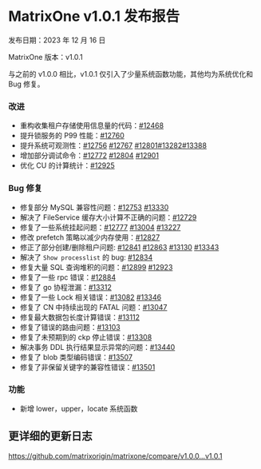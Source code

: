 # **MatrixOne v1.0.1 发布报告**

发布日期：2023 年 12 月 16 日

MatrixOne 版本：v1.0.1

与之前的 v1.0.0 相比，v1.0.1 仅引入了少量系统函数功能，其他均为系统优化和 Bug 修复。

### 改进

- 重构收集租户存储使用信息量的代码：[#12468](https://github.com/matrixorigin/matrixone/pull/12468)
- 提升锁服务的 P99 性能：[#12760](https://github.com/matrixorigin/matrixone/pull/12760)
- 提升系统可观测性：[#12756](https://github.com/matrixorigin/matrixone/pull/12756) [#12767](https://github.com/matrixorigin/matrixone/pull/12767) [#12801](https://github.com/matrixorigin/matrixone/pull/12756)[#13282](https://github.com/matrixorigin/matrixone/pull/12756)[#13388](https://github.com/matrixorigin/matrixone/pull/12756)
- 增加部分调试命令：[#12772](https://github.com/matrixorigin/matrixone/pull/12772) [#12804](https://github.com/matrixorigin/matrixone/pull/12804) [#12901](https://github.com/matrixorigin/matrixone/pull/12901)  
- 优化 CU 的计算统计：[#12925](https://github.com/matrixorigin/matrixone/pull/12925)

### Bug 修复

- 修复部分 MySQL 兼容性问题：[#12753](https://github.com/matrixorigin/matrixone/pull/12753) [#13330](https://github.com/matrixorigin/matrixone/pull/13330)
- 解决了 FileService 缓存大小计算不正确的问题：[#12729](https://github.com/matrixorigin/matrixone/pull/12729)
- 修复了一些系统挂起问题：[#12777](https://github.com/matrixorigin/matrixone/pull/12777) [#13004](https://github.com/matrixorigin/matrixone/pull/13004) [#13227](https://github.com/matrixorigin/matrixone/pull/13227)
- 修改 prefetch 策略以减少内存使用：[#12827](https://github.com/matrixorigin/matrixone/pull/12827)
- 修正了部分创建/删除租户问题: [#12841](https://github.com/matrixorigin/matrixone/pull/12841) [#12863](https://github.com/matrixorigin/matrixone/pull/12863) [#13130](https://github.com/matrixorigin/matrixone/pull/13130) [#13343](https://github.com/matrixorigin/matrixone/pull/13343)
- 解决了 `Show processlist` 的 bug: [#12834](https://github.com/matrixorigin/matrixone/pull/12834)
- 修复大量 SQL 查询堆积的问题：[#12899](https://github.com/matrixorigin/matrixone/pull/12899) [#12923](https://github.com/matrixorigin/matrixone/pull/12923)
- 修复了一些 rpc 错误：[#12884](https://github.com/matrixorigin/matrixone/pull/12884)
- 修复了 go 协程泄漏：[#13312](https://github.com/matrixorigin/matrixone/pull/13312)
- 修复了一些 Lock 相关错误：[#13082](https://github.com/matrixorigin/matrixone/pull/13082) [#13346](https://github.com/matrixorigin/matrixone/pull/13346)
- 修复了 CN 中持续出现的 FATAL 问题：[#13047](https://github.com/matrixorigin/matrixone/pull/13047)
- 修复最大数据包长度计算错误：[#13112](https://github.com/matrixorigin/matrixone/pull/13112)
- 修复了错误的路由问题：[#13103](https://github.com/matrixorigin/matrixone/pull/13103)
- 修复了未预期到的 ckp 停止错误：[#13308](https://github.com/matrixorigin/matrixone/pull/13308)
- 解决事务 DDL 执行结果显示异常的问题：[#13440](https://github.com/matrixorigin/matrixone/pull/13440)
- 修复了 blob 类型编码错误：[#13507](https://github.com/matrixorigin/matrixone/pull/13057)
- 修复了非保留关键字的兼容性错误：[#13501](https://github.com/matrixorigin/matrixone/pull/13051)

### 功能

- 新增 lower，upper，locate 系统函数

## 更详细的更新日志

<https://github.com/matrixorigin/matrixone/compare/v1.0.0...v1.0.1>